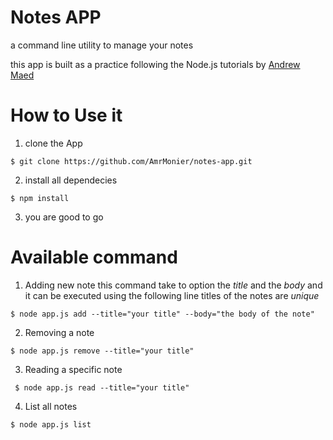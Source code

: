 # Notes APP
a command line utility to manage your notes

this app is built as a practice following the Node.js tutorials by [Andrew Maed](https://github.com/andrewjmead)

# How to Use it

1. clone the App
```
$ git clone https://github.com/AmrMonier/notes-app.git
```
2. install all dependecies
```
$ npm install
```
3. you are good to go

# Available command
1. Adding new note
this command take to option the *title* and the *body* and it can be executed using the following line
 titles of the notes are *unique*
 ```
 $ node app.js add --title="your title" --body="the body of the note"
 ```

 2. Removing a note
 ```
 $ node app.js remove --title="your title" 
 ```
 3. Reading a specific note
```
 $ node app.js read --title="your title" 
 ```
 4. List all notes
 ```
 $ node app.js list  
 ```
